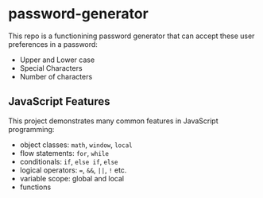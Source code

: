 # password-generator

This repo is a functionining password generator that can accept these user preferences in a password:

- Upper and Lower case
- Special Characters
- Number of characters

## JavaScript Features

This project demonstrates many common features in JavaScript programming:

- object classes: `math`, `window`, `local`
- flow statements: `for`, `while`
- conditionals: `if`, `else if`, `else`
- logical operators: `=`, `&&`, `||`, `!` etc.
- variable scope: global and local
- functions
